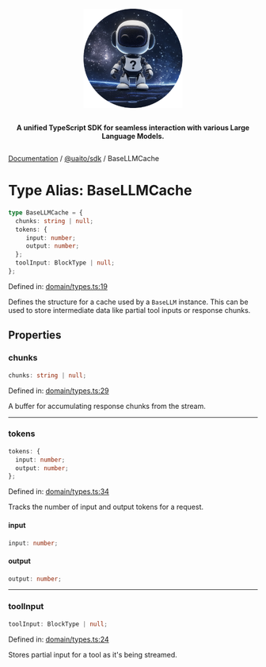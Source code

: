 <div style="display:flex; flex-direction:column; align-items:center;">
<p align="center">
  <img src="../UAITO.png" alt="UAITO Logo" width="200"/>
</p>

<p align="center">
  <strong>A unified TypeScript SDK for seamless interaction with various Large Language Models.</strong>
</p>
</div>

[Documentation](README.md) / [@uaito/sdk](@uaito.sdk.md) / BaseLLMCache

# Type Alias: BaseLLMCache

```ts
type BaseLLMCache = {
  chunks: string | null;
  tokens: {
     input: number;
     output: number;
  };
  toolInput: BlockType | null;
};
```

Defined in: [domain/types.ts:19](https://github.com/elribonazo/uaito/blob/10c858615d5976b68ccf5217d266c8a90a84a5d9/packages/sdk/src/domain/types.ts#L19)

Defines the structure for a cache used by a `BaseLLM` instance.
This can be used to store intermediate data like partial tool inputs or response chunks.

## Properties

### chunks

```ts
chunks: string | null;
```

Defined in: [domain/types.ts:29](https://github.com/elribonazo/uaito/blob/10c858615d5976b68ccf5217d266c8a90a84a5d9/packages/sdk/src/domain/types.ts#L29)

A buffer for accumulating response chunks from the stream.

***

### tokens

```ts
tokens: {
  input: number;
  output: number;
};
```

Defined in: [domain/types.ts:34](https://github.com/elribonazo/uaito/blob/10c858615d5976b68ccf5217d266c8a90a84a5d9/packages/sdk/src/domain/types.ts#L34)

Tracks the number of input and output tokens for a request.

#### input

```ts
input: number;
```

#### output

```ts
output: number;
```

***

### toolInput

```ts
toolInput: BlockType | null;
```

Defined in: [domain/types.ts:24](https://github.com/elribonazo/uaito/blob/10c858615d5976b68ccf5217d266c8a90a84a5d9/packages/sdk/src/domain/types.ts#L24)

Stores partial input for a tool as it's being streamed.
